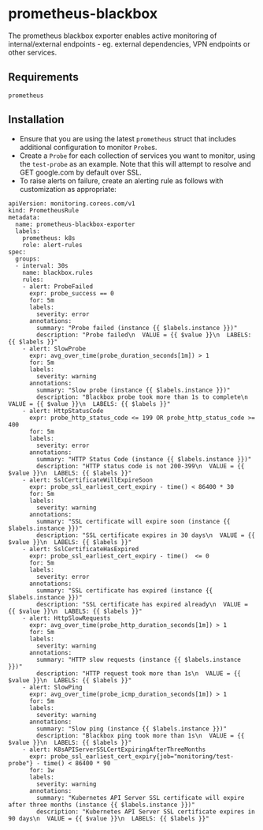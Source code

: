 # prometheus-blackbox
The prometheus blackbox exporter enables active monitoring of internal/external endpoints - eg. external dependencies, VPN endpoints or other services. 
## Requirements
`prometheus`

## Installation
- Ensure that you are using the latest `prometheus` struct that includes additional configuration to monitor `Probe`s.
- Create a `Probe` for each collection of services you want to monitor, using the `test-probe` as an example. Note that this will attempt to resolve and GET google.com by default over SSL.
- To raise alerts on failure, create an alerting rule as follows with customization as appropriate:
```
apiVersion: monitoring.coreos.com/v1
kind: PrometheusRule
metadata:
  name: prometheus-blackbox-exporter
  labels:
    prometheus: k8s
    role: alert-rules
spec:
  groups:
  - interval: 30s
    name: blackbox.rules
    rules:
    - alert: ProbeFailed
      expr: probe_success == 0
      for: 5m
      labels:
        severity: error
      annotations:
        summary: "Probe failed (instance {{ $labels.instance }})"
        description: "Probe failed\n  VALUE = {{ $value }}\n  LABELS: {{ $labels }}"
    - alert: SlowProbe
      expr: avg_over_time(probe_duration_seconds[1m]) > 1
      for: 5m
      labels:
        severity: warning
      annotations:
        summary: "Slow probe (instance {{ $labels.instance }})"
        description: "Blackbox probe took more than 1s to complete\n  VALUE = {{ $value }}\n  LABELS: {{ $labels }}"
    - alert: HttpStatusCode
      expr: probe_http_status_code <= 199 OR probe_http_status_code >= 400
      for: 5m
      labels:
        severity: error
      annotations:
        summary: "HTTP Status Code (instance {{ $labels.instance }})"
        description: "HTTP status code is not 200-399\n  VALUE = {{ $value }}\n  LABELS: {{ $labels }}"
    - alert: SslCertificateWillExpireSoon
      expr: probe_ssl_earliest_cert_expiry - time() < 86400 * 30
      for: 5m
      labels:
        severity: warning
      annotations:
        summary: "SSL certificate will expire soon (instance {{ $labels.instance }})"
        description: "SSL certificate expires in 30 days\n  VALUE = {{ $value }}\n  LABELS: {{ $labels }}"
    - alert: SslCertificateHasExpired
      expr: probe_ssl_earliest_cert_expiry - time()  <= 0
      for: 5m
      labels:
        severity: error
      annotations:
        summary: "SSL certificate has expired (instance {{ $labels.instance }})"
        description: "SSL certificate has expired already\n  VALUE = {{ $value }}\n  LABELS: {{ $labels }}"
    - alert: HttpSlowRequests
      expr: avg_over_time(probe_http_duration_seconds[1m]) > 1
      for: 5m
      labels:
        severity: warning
      annotations:
        summary: "HTTP slow requests (instance {{ $labels.instance }})"
        description: "HTTP request took more than 1s\n  VALUE = {{ $value }}\n  LABELS: {{ $labels }}"
    - alert: SlowPing
      expr: avg_over_time(probe_icmp_duration_seconds[1m]) > 1
      for: 5m
      labels:
        severity: warning
      annotations:
        summary: "Slow ping (instance {{ $labels.instance }})"
        description: "Blackbox ping took more than 1s\n  VALUE = {{ $value }}\n  LABELS: {{ $labels }}"
    - alert: K8sAPIServerSSLCertExpiringAfterThreeMonths
      expr: probe_ssl_earliest_cert_expiry{job="monitoring/test-probe"} - time() < 86400 * 90 
      for: 1w
      labels:
        severity: warning
      annotations:
        summary: "Kubernetes API Server SSL certificate will expire after three months (instance {{ $labels.instance }})"
        description: "Kubernetes API Server SSL certificate expires in 90 days\n  VALUE = {{ $value }}\n  LABELS: {{ $labels }}"
```
